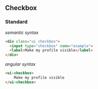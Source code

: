 ## Checkbox

### Standard
*semantic syntax*
```html
<div class="ui checkbox">
  <input type="checkbox" name="example">
  <label>Make my profile visible</label>
</div>
```

*angular syntax*
```html
<ui-checkbox>
    Make my profile visible
</ui-checkbox>
```
